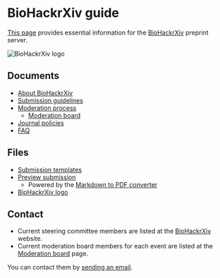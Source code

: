 # BioHackrXiv guide

[This page](https://guide.biohackrxiv.org/) provides essential information for the [BioHackrXiv](https://biohackrxiv.org/) preprint server.

![BioHackrXiv logo](assets/logo/BioHackrXiv-logo-transparent-340x140.png)

## Documents

* [About BioHackrXiv](about)
* [Submission guidelines](submission_guidelines)
* [Moderation process](moderation_process)
  * [Moderation board](moderation_board)
* [Journal policies](journal_policies)
* [FAQ](faq)

## Files

* [Submission templates](https://github.com/biohackrxiv/submission-templates)
* [Preview submission](http://preview.biohackrxiv.org)
  * Powered by the [Markdown to PDF converter](https://github.com/biohackrxiv/bhxiv-gen-pdf)
* [BioHackrXiv logo](assets/logo/)

## Contact

* Current steering committee members are listed at the [BioHackrXiv](https://biohackrxiv.org/) website.
* Current moderation board members for each event are listed at the [Moderation board](moderation_board) page.

You can contact them by [sending an email](mailto:biohackrxiv@googlegroups.com).



